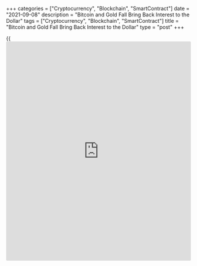 +++
categories = ["Cryptocurrency", "Blockchain", "SmartContract"]
date = "2021-09-08"
description = "Bitcoin and Gold Fall Bring Back Interest to the Dollar"
tags = ["Cryptocurrency", "Blockchain", "SmartContract"]
title = "Bitcoin and Gold Fall Bring Back Interest to the Dollar"
type = "post"
+++

{{<iframe id="large-banner" src="https://www.bounty.group/#slide=22.0" width="100%" height="600" scrolling="no" style="border: 0px solid rgb(216, 221, 230); border-radius: 3px;">}}

On Tuesday, the dollar added around 0.5% to a basket of the six most
popular currencies on turbulence in some market sectors. The “buy
rumours, sell facts” model played out in full force yesterday and may
continue to dominate the markets for quite some time.

Bitcoin has officially become legal tender in El Salvador. Both media
and social media have spurred interest in the event in recent weeks. The
price reaching the $53k area triggered big profit-taking, which quickly
escalated into a margin call that pushed the price back to $10k at one
point.

![Bitcoin and Gold Fall Bring Back Interest to the Dollar][1]

Bitcoin is profoundly entwined with the financial system, so its
volatility affected the overall demand for risk.

There was a telling sell-off in precious metals, where gold lost about
1.5% to $1800, while silver and platinum fell over 2%, to $24.2 and
$1000, respectively. These metals were pushed back to critical technical
levels, once again raising the question that [investor](https://www.fintechee.com/tutorial-for-forex-trading/investor-mode/)s are ready to
switch to long position liquidation mode very quickly.

![Bitcoin and Gold Fall Bring Back Interest to the Dollar][2]

This was also reflected in the Wall Streets Fear Gauge, the VIX, which
jumped 15.7% on Tuesday. Remarkably, the local lows of the index have
been increasingly higher since July, which means that the lull in the
markets is becoming less and less calm.

![Bitcoin and Gold Fall Bring Back Interest to the Dollar][3]

The drop in [bitcoin](https://www.letsplayfx.com/blog/forex-for-bitcoin/) and gold and the jump in the VIX points to increased
nervousness in the markets. In such an environment, [investor](https://www.fintechee.com/tutorial-for-forex-trading/investor-mode/)s often
perceive a relatively neutral [news](https://www.letsplayfx.com/blog/forex-news-website/) backdrop as an excuse to tread
carefully to lock in profits. However, the dynamics of the same Bitcoin
clearly show how quickly the market can move from this phase to margin
calls, when a broad pull into the most liquid and defensive securities
is formed, triggering strong demand for the dollar.

Historically, September is considered the worst month for the stock
market, as funds and [investor](https://www.fintechee.com/tutorial-for-forex-trading/investor-mode/)s often lock in profits towards the end of
the US financial year. And we already see a clear manifestation of this
traction in instruments sensitive to the pull into risky assets.

_Source:[FXPro][4]_

   1. /files/downloads/6/5/6/6567bd7c479aea36aa8acc88dadabc5e_4706b276dc5ed70bc3851503aafbdad8.png
   2. /files/downloads/5/c/5/5c53b85f4f932dd09cd611d7c22db5c5_63ca5f0650168adc4aae18d4bd6e0c33.png
   3. /files/downloads/d/4/9/d49c06272859aa0f9db2e294372783ff_578932aae893e3eb7328cc20a934ec60.png
   4. /geturl/index/dd0bdac570b16661d48dc2c59b725aab176b8714/